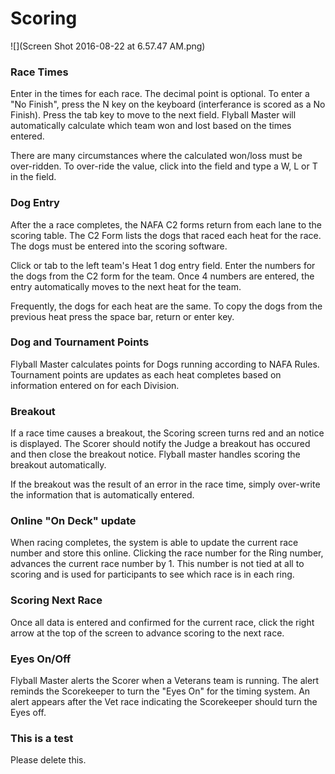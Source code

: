 # Scoring

![](Screen Shot 2016-08-22 at 6.57.47 AM.png)

### Race Times

Enter in the times for each race. The decimal point is optional. To enter a "No Finish", press the N key on the keyboard \(interferance is scored as a No Finish\). Press the tab key to move to the next field. Flyball Master will automatically calculate which team won and lost based on the times entered.

There are many circumstances where the calculated won/loss must be over-ridden. To over-ride the value, click into the field and type a W, L or T in the field.

### Dog Entry

After the a race completes, the NAFA C2 forms return from each lane to the scoring table. The C2 Form lists the dogs that raced each heat for the race. The dogs must be entered into the scoring software.

Click or tab to the left team's Heat 1 dog entry field. Enter the numbers for the dogs from the C2 form for the team. Once 4 numbers are entered, the entry automatically moves to the next heat for the team.

Frequently, the dogs for each heat are the same. To copy the dogs from the previous heat press the space bar, return or enter key.

### Dog and Tournament Points

Flyball Master calculates points for Dogs running according to NAFA Rules. Tournament points are updates as each heat completes based on information entered on for each Division.

### Breakout

If a race time causes a breakout, the Scoring screen turns red and an notice is displayed. The Scorer should notify the Judge a breakout has occured and then close the breakout notice. Flyball master handles scoring the breakout automatically.

If the breakout was the  result of an error in the race time, simply over-write the information that is automatically entered.

### Online "On Deck" update

When racing completes, the system is able to update the current race number and store this online. Clicking the race number for the Ring number, advances the current race number by 1. This number is not tied at all to scoring and is used for participants to see which race is in each ring.

### Scoring Next Race

Once all data is entered and confirmed for the current race, click the right arrow at the top of the screen to advance scoring to the next race.

### Eyes On/Off

Flyball Master alerts the Scorer when a Veterans team is running. The alert reminds the Scorekeeper to turn the "Eyes On" for the timing system. An alert appears after the Vet race indicating the Scorekeeper should turn the Eyes off.

### This is a test

Please delete this.



